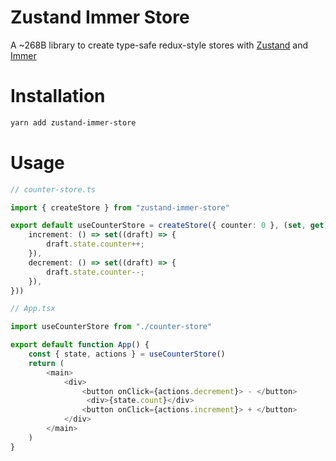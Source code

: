 # Zustand Immer Store

A ~268B library to create type-safe redux-style stores with [Zustand](https://github.com/pmndrs/zustand) and [Immer](https://github.com/immerjs/immer)


# Installation

```bash
yarn add zustand-immer-store
```

# Usage

```ts
// counter-store.ts

import { createStore } from "zustand-immer-store"

export default useCounterStore = createStore({ counter: 0 }, (set, get) => ({
    increment: () => set((draft) => {
        draft.state.counter++;
    }),
    decrement: () => set((draft) => {
        draft.state.counter--;
    }),
}))
```


```ts
// App.tsx

import useCounterStore from "./counter-store"

export default function App() {
    const { state, actions } = useCounterStore()
    return (
        <main>
            <div>
                <button onClick={actions.decrement}> - </button>
                 <div>{state.count}</div>
                <button onClick={actions.increment}> + </button>
            </div>
        </main>
    )
}

```